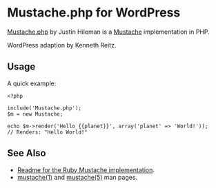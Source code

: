 Mustache.php for WordPress
=================================

[Mustache.php](http://github.com/bobthecow/mustache.php) by Justin Hileman is a [Mustache](http://defunkt.github.com/mustache/) implementation in PHP.

WordPress adaption by Kenneth Reitz.


Usage
-----
A quick example:

    <?php

	include('Mustache.php');
    $m = new Mustache;

    echo $m->render('Hello {{planet}}', array('planet' => 'World!'));
    // Renders: "Hello World!"

See Also
--------

* [Readme for the Ruby Mustache implementation](http://github.com/defunkt/mustache/blob/master/README.md).
* [mustache(1)](http://defunkt.github.com/mustache/mustache.1.html) and [mustache(5)](http://mustache.github.com/mustache.5.html) man pages.